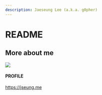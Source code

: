 ```yaml
---
description: Jaeseung Lee (a.k.a. g0pher)
---
```


# README

## More about me

![](.gitbook/assets/KakaoTalk\_20210623\_132023709.png)

#### PROFILE

https://jseung.me
